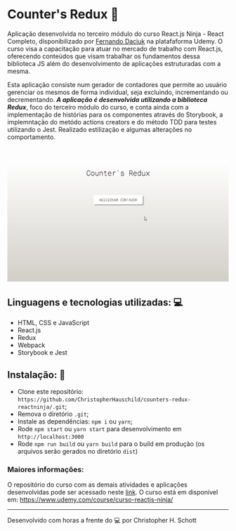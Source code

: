 # Counter's Redux :1234:

Aplicação desenvolvida no terceiro módulo do curso React.js Ninja - React Completo, disponibilizado por <a href="https://github.com/fdaciuk">Fernando Daciuk</a> na platafaforma Udemy. O curso visa a capacitação para atuar no mercado de trabalho com React.js, oferecendo conteúdos que visam trabalhar os fundamentos dessa biblioteca JS além do desenvolvimento de aplicações estruturadas com a mesma.

Esta aplicação consiste num gerador de contadores que permite ao usuário gerenciar os mesmos de forma individual, seja excluindo, incrementando ou decrementando.<strong><i> A aplicação é desenvolvida utilizando a biblioteca Redux</i></strong>, foco do terceiro módulo do curso, e conta ainda com a implementação de histórias para os componentes através do Storybook, a implemntação do metódo actions creators e do método TDD para testes utilizando o Jest. Realizado estilização e algumas alterações no comportamento.

<br>
<p align="center">
  <img width="900px" src="https://github.com/ChristopherHauschild/counters-redux-reactninja/blob/master/CRDX.gif?raw=true" />
 </p>

## Linguagens e tecnologias utilizadas: :computer:

<ul list-style="none">
  <li> HTML, CSS e JavaScript </li>
  <li> React.js </li>
  <li> Redux </li>
  <li> Webpack </li>
  <li> Storybook e Jest </li>
</ul>


## Instalação: :rocket:

- Clone este repositório: `https://github.com/ChristopherHauschild/counters-redux-reactninja/.git`;
- Remova o diretório `.git`;
- Instale as dependências: `npm i` ou `yarn`;
- Rode `npm start` ou `yarn start` para desenvolvimento em `http://localhost:3000`
- Rode `npm run build` ou `yarn build` para o build em produção (os arquivos serão gerados no diretório `dist`)

### Maiores informações:

O repositório do curso com as demais atividades e aplicações desenvolvidas pode ser acessado neste <a href="https://github.com/ChristopherHauschild/curso-react-ninja">link</a>. O curso está em disponível em: https://www.udemy.com/course/curso-reactjs-ninja/

<hr>

Desenvolvido com horas a frente do :computer: por Christopher H. Schott
